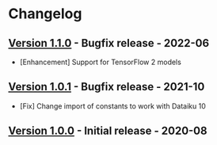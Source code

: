 # Changelog


## [Version 1.1.0](https://github.com/dataiku/dss-plugin-onnx-exporter/releases/tag/v1.1.0) - Bugfix release - 2022-06

- [Enhancement] Support for TensorFlow 2 models

## [Version 1.0.1](https://github.com/dataiku/dss-plugin-onnx-exporter/releases/tag/v1.0.1) - Bugfix release - 2021-10

- [Fix] Change import of constants to work with Dataiku 10

## [Version 1.0.0](https://github.com/dataiku/dss-plugin-onnx-exporter/releases/tag/v1.0.0) - Initial release - 2020-08



